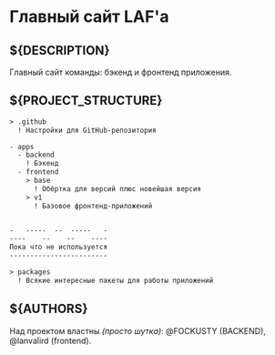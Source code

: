 # Главный сайт LAF'а

## ${DESCRIPTION}

Главный сайт команды: бэкенд и фронтенд приложения.

## ${PROJECT_STRUCTURE}

```txt
> .github
  ! Настройки для GitHub-репозитория

- apps
  - backend
    ! Бэкенд
  - frontend
    > base
      ! Обёртка для версий плюс новейшая версия
    > v1
      ! Базовое фронтенд-приложений


-   -----  --  -----   -
----    --    --    ----
Пока что не используется
------------------------

> packages
  ! Всякие интересные пакеты для работы приложений
```

## ${AUTHORS}

Над проектом властны *(просто шутка)*: @FOCKUSTY (BACKEND), @lanvalird (frontend).

